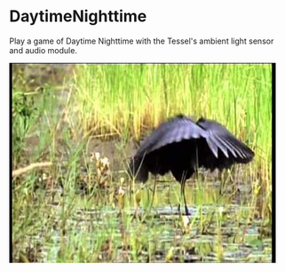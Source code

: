 DaytimeNighttime
================
Play a game of Daytime Nighttime with the Tessel's ambient light sensor and audio module.

![BIRD](https://raw.githubusercontent.com/Velociraptor/DaytimeNighttime/master/the_bird.jpg)